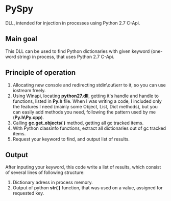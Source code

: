 # PySpy
DLL, intended for injection in processes using Python 2.7 C-Api.

## Main goal
This DLL can be used to find Python dictionaries with given keyword (one-word string) in process, that uses Python 2.7 C-Api.

## Principle of operation
1. Allocating new console and redirecting stdin\out\err to it, so you can use iostream freely.
2. Using Winapi, locating **python27.dll**, getting it's handle and handle to functions, listed in **Py.h** file. When I was writing a code, I included only the features I need (mainly some Object, List, Dict methods), but you can easily add methods you need, following the pattern used by me (**Py.h\Py.cpp**).
3. Calling **gc.get_objects( )** method, getting all gc tracked items.
4. With Python classinfo functions, extract all dictionaries out of gc tracked items.
5. Request your keyword to find, and output list of results.

## Output
After inputing your keyword, this code write a list of results, which consist of several lines of following structure:
  1. Dictionary adress in process memory.
  2. Output of python **str( )** function, that was used on a value, assigned for requested key.
